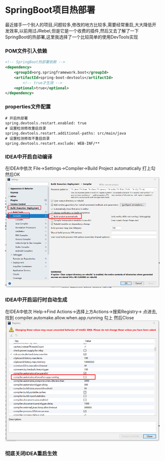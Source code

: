 # SpringBoot项目热部署
最近接手一个别人的项目,问题较多,修改的地方比较多,需要经常重启,大大降低开发效率,以前用过JRebel,但是它是一个收费的插件,然后又去了解了一下SpringBoot的热部署,这里我选择了一个比较简单的使用DevTools实现

### POM文件引入依赖
```xml
<!-- SpringBoot热部署依赖 -->
<dependency>
	<groupId>org.springframework.boot</groupId>
	<artifactId>spring-boot-devtools</artifactId>
        <!-- true才生效 -->
	<optional>true</optional>
</dependency>
``` 

### properties文件配置 
```properties
# 开启热部署
spring.devtools.restart.enabled: true
# 设置检测修改重启目录
spring.devtools.restart.additional-paths: src/main/java
# 设置检测修改不重启目录
spring.devtools.restart.exclude: WEB-INF/**
``` 

### IDEA中开启自动编译
在IDEA中依次 File->Settings->Compiler->Build Project automatically 打上勾 然后OK
![](资料/开启IDEA自动编译.png)

### IDEA中开启运行时自动生成
在IDEA中依次 Help->Find Actions->选择上方Actions->搜索Registry-> 点进去,找到 compiler.automake.allow.when.app.running 勾上 然后Close
![](资料/允许运行时生成.png)


### 彻底关闭IDEA重启生效
